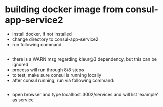 # building docker image from consul-app-service2

- install docker, if not installed
- change directory to consul-app-service2
- run following command

```docker build . -t ts-net-consul-app2

```

- there is a WARN msg regarding kleur@3 dependency, but this can be ignored
- process will run through 8/8 steps
- to test, make sure consul is running locally
- after consul running, run via following command:

```docker run -i -t -p 3002:3002 ts-nest-consul-app2

```

- open browser and type localhost:3002/services and will list 'example' as service
